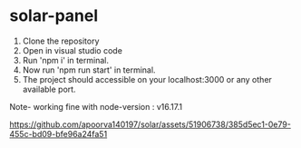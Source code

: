 # solar-panel

1. Clone the repository 
2. Open in visual studio code
3. Run 'npm i' in terminal.
4. Now run 'npm run start' in terminal.
5. The project should accessible on your localhost:3000 or any other available port.


Note- working fine with node-version : v16.17.1





https://github.com/apoorva140197/solar/assets/51906738/385d5ec1-0e79-455c-bd09-bfe96a24fa51

